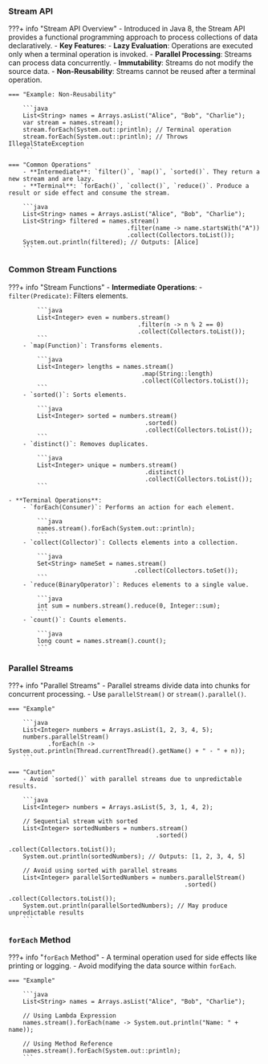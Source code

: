 ### Stream API

???+ info "Stream API Overview"
    - Introduced in Java 8, the Stream API provides a functional programming approach to process collections of data declaratively.
    - **Key Features**:
        - **Lazy Evaluation**: Operations are executed only when a terminal operation is invoked.
        - **Parallel Processing**: Streams can process data concurrently.
        - **Immutability**: Streams do not modify the source data.
        - **Non-Reusability**: Streams cannot be reused after a terminal operation.

    === "Example: Non-Reusability"

        ```java
        List<String> names = Arrays.asList("Alice", "Bob", "Charlie");
        var stream = names.stream();
        stream.forEach(System.out::println); // Terminal operation
        stream.forEach(System.out::println); // Throws IllegalStateException
        ```

    === "Common Operations"
        - **Intermediate**: `filter()`, `map()`, `sorted()`. They return a new stream and are lazy.
        - **Terminal**: `forEach()`, `collect()`, `reduce()`. Produce a result or side effect and consume the stream.

        ```java
        List<String> names = Arrays.asList("Alice", "Bob", "Charlie");
        List<String> filtered = names.stream()
                                     .filter(name -> name.startsWith("A"))
                                     .collect(Collectors.toList());
        System.out.println(filtered); // Outputs: [Alice]
        ```

### Common Stream Functions

???+ info "Stream Functions"
    - **Intermediate Operations**:
        - `filter(Predicate)`: Filters elements.

            ```java
            List<Integer> even = numbers.stream()
                                        .filter(n -> n % 2 == 0)
                                        .collect(Collectors.toList());
            ```
        - `map(Function)`: Transforms elements.

            ```java
            List<Integer> lengths = names.stream()
                                         .map(String::length)
                                         .collect(Collectors.toList());
            ```
        - `sorted()`: Sorts elements.

            ```java
            List<Integer> sorted = numbers.stream()
                                          .sorted()
                                          .collect(Collectors.toList());
            ```
        - `distinct()`: Removes duplicates.

            ```java
            List<Integer> unique = numbers.stream()
                                          .distinct()
                                          .collect(Collectors.toList());
            ```

    - **Terminal Operations**:
        - `forEach(Consumer)`: Performs an action for each element.

            ```java
            names.stream().forEach(System.out::println);
            ```
        - `collect(Collector)`: Collects elements into a collection.

            ```java
            Set<String> nameSet = names.stream()
                                       .collect(Collectors.toSet());
            ```
        - `reduce(BinaryOperator)`: Reduces elements to a single value.

            ```java
            int sum = numbers.stream().reduce(0, Integer::sum);
            ```
        - `count()`: Counts elements.

            ```java
            long count = names.stream().count();
            ```

### Parallel Streams

???+ info "Parallel Streams"
    - Parallel streams divide data into chunks for concurrent processing.
    - Use `parallelStream()` or `stream().parallel()`.

    === "Example"

        ```java
        List<Integer> numbers = Arrays.asList(1, 2, 3, 4, 5);
        numbers.parallelStream()
               .forEach(n -> System.out.println(Thread.currentThread().getName() + " - " + n));
        ```

    === "Caution"
        - Avoid `sorted()` with parallel streams due to unpredictable results.

        ```java
        List<Integer> numbers = Arrays.asList(5, 3, 1, 4, 2);

        // Sequential stream with sorted
        List<Integer> sortedNumbers = numbers.stream()
                                             .sorted()
                                             .collect(Collectors.toList());
        System.out.println(sortedNumbers); // Outputs: [1, 2, 3, 4, 5]

        // Avoid using sorted with parallel streams
        List<Integer> parallelSortedNumbers = numbers.parallelStream()
                                                     .sorted()
                                                     .collect(Collectors.toList());
        System.out.println(parallelSortedNumbers); // May produce unpredictable results
        ```

### `forEach` Method

???+ info "`forEach` Method"
    - A terminal operation used for side effects like printing or logging.
    - Avoid modifying the data source within `forEach`.

    === "Example"

        ```java
        List<String> names = Arrays.asList("Alice", "Bob", "Charlie");

        // Using Lambda Expression
        names.stream().forEach(name -> System.out.println("Name: " + name));

        // Using Method Reference
        names.stream().forEach(System.out::println);
        ```